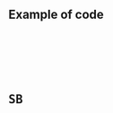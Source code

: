 
<h2>Example of code</h2>

<pre>
    <div class="container">
        <div class="block two first">
            <h2>SB</h2>
        </div>
    </div>
</pre>

